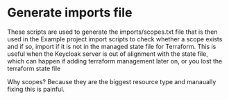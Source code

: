 # Generate imports file

These scripts are used to generate the imports/scopes.txt file that is then used in the Example
project import scripts to check whether a scope exists and if so, import if it is not in the managed
state file for Terraform. This is useful when the Keycloak server is out of alignment with the state file,
which can happen if adding terraform management later on, or you lost the terraform state file

Why scopes?  Because they are the biggest resource type and manaually fixing this is painful.

